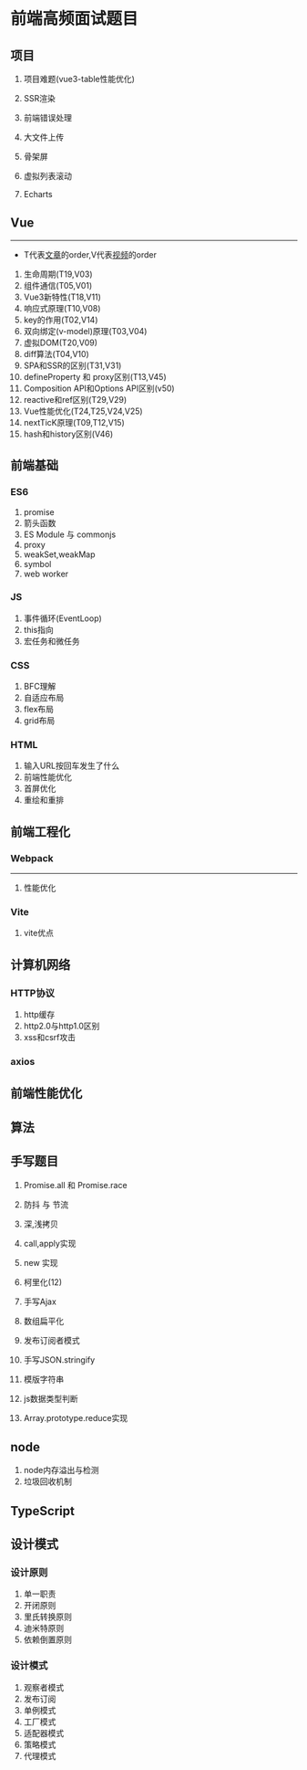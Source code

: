 # 前端高频面试题目

## 项目

1. 项目难题(vue3-table性能优化)

2. SSR渲染

3. 前端错误处理

4. 大文件上传

5. 骨架屏

6. 虚拟列表滚动

7. Echarts


## Vue
---
- T代表[文章](https://github.com/57code/vue-interview)的order,V代表[视频](https://www.bilibili.com/video/BV11i4y1Q7H2/)的order
1. 生命周期(T19,V03)
2. 组件通信(T05,V01)
3. Vue3新特性(T18,V11)
4. 响应式原理(T10,V08)
5. key的作用(T02,V14)
6. 双向绑定(v-model)原理(T03,V04)
7. 虚拟DOM(T20,V09)
8. diff算法(T04,V10)
9. SPA和SSR的区别(T31,V31)
10. defineProperty 和 proxy区别(T13,V45)
11. Composition API和Options API区别(v50)
12. reactive和ref区别(T29,V29)
13. Vue性能优化(T24,T25,V24,V25)
14. nextTicK原理(T09,T12,V15)
15. hash和history区别(V46)


## 前端基础
### ES6
1. promise
2. 箭头函数
3. ES Module 与 commonjs
4. proxy
5. weakSet,weakMap
6. symbol
7. web worker

### JS
1. 事件循环(EventLoop)
2. this指向
3. 宏任务和微任务

### CSS
1. BFC理解
2. 自适应布局
3. flex布局
4. grid布局

### HTML
1. 输入URL按回车发生了什么
2. 前端性能优化
3. 首屏优化
4. 重绘和重排

## 前端工程化
### Webpack
---
1. 性能优化
### Vite
1. vite优点

## 计算机网络
### HTTP协议
1. http缓存
2. http2.0与http1.0区别
3. xss和csrf攻击
### axios

## 前端性能优化

## 算法

## 手写题目
1. Promise.all 和 Promise.race

2. 防抖 与 节流

3. 深,浅拷贝

4. call,apply实现

5. new 实现

6. 柯里化(12)

7. 手写Ajax

8. 数组扁平化

9. 发布订阅者模式

10. 手写JSON.stringify

11. 模版字符串

12. js数据类型判断

13. Array.prototype.reduce实现


## node
1. node内存溢出与检测
2. 垃圾回收机制

## TypeScript

## 设计模式
### 设计原则
1. 单一职责
1. 开闭原则
1. 里氏转换原则
1. 迪米特原则
1. 依赖倒置原则

### 设计模式
1. 观察者模式
1. 发布订阅
1. 单例模式
1. 工厂模式
1. 适配器模式
1. 策略模式
1. 代理模式

